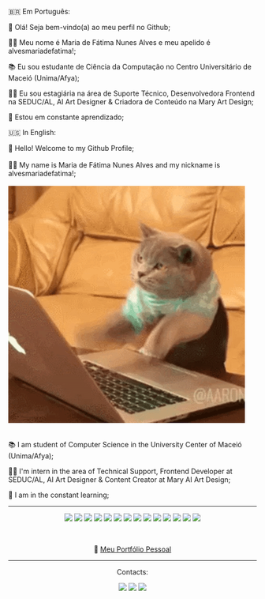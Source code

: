 🇧🇷 Em Português: 

👋 Olá! Seja bem-vindo(a) ao meu perfil no Github;

👩‍💻 Meu nome é Maria de Fátima Nunes Alves e meu apelido é alvesmariadefatima!;
 
📚 Eu sou estudante de Ciência da Computação no Centro Universitário de Maceió (Unima/Afya);

👩‍💻 Eu sou estagiária na área de Suporte Técnico, Desenvolvedora Frontend na SEDUC/AL, AI Art Designer & Criadora de Conteúdo na Mary Art Design;

🚀 Estou em constante aprendizado;

🇺🇸 In English: 

👋 Hello! Welcome to my Github Profile;
<br>
<br>
👩‍💻 My name is Maria de Fátima Nunes Alves and my nickname is alvesmariadefatima!;
<br>
<br>
<img src="cat-typing-12.gif">
<br>
<br>
<p>📚 I am student of Computer Science in the University Center of Maceió (Unima/Afya);</p>
<p>👩‍💻 I'm intern in the area of Technical Support, Frontend Developer at SEDUC/AL, AI Art Designer & Content Creator at Mary AI Art Design;</p>
<p>🚀 I am in the constant learning;</p>
<hr>
<p align="center"><img src="https://img.shields.io/badge/HTML5-E34F26?style=for-the-badge&logo=html5&logoColor=white">
<img src="https://img.shields.io/badge/CSS3-1572B6?style=for-the-badge&logo=css3&logoColor=white">
<img src="https://img.shields.io/badge/JavaScript-F7DF1E?style=for-the-badge&logo=javascript&logoColor=black">
<img src="https://img.shields.io/badge/Tailwind_CSS-38B2AC?style=for-the-badge&logo=tailwind-css&logoColor=white">
<img src="https://img.shields.io/badge/Python-14354C?style=for-the-badge&logo=python&logoColor=white">
<img src="https://img.shields.io/badge/Java-ED8B00?style=for-the-badge&logo=openjdk&logoColor=white">
<img src="https://img.shields.io/badge/GIT-E44C30?style=for-the-badge&logo=git&logoColor=white">
<img src="https://img.shields.io/badge/Canva-%2300C4CC.svg?&style=for-the-badge&logo=Canva&logoColor=white">
<img src="https://img.shields.io/badge/Figma-F24E1E?style=for-the-badge&logo=figma&logoColor=white">
<img src="https://img.shields.io/badge/PostgreSQL-316192?style=for-the-badge&logo=postgresql&logoColor=white">
<img src="https://img.shields.io/badge/Node.js-43853D?style=for-the-badge&logo=node.js&logoColor=white">
<img src="https://img.shields.io/badge/React-20232A?style=for-the-badge&logo=react&logoColor=61DAFB">
<img src="https://img.shields.io/badge/MongoDB-4EA94B?style=for-the-badge&logo=mongodb&logoColor=white">
<img src="https://img.shields.io/badge/Express.js-404D59?style=for-the-badge"></p>
<br>
<p align="center">🔗 <a href="https://alvesmariadefatima.github.io/my-personal-portfolio/">Meu Portfólio Pessoal</a></p>
<hr>
<div>
<p align="center">Contacts:</p> 
<a href="https://instagram.com/devmariadefatima" target="_blank"><p align="center"><img src="https://img.shields.io/badge/-Instagram-%23E4405F?style=for-the-badge&logo=instagram&logoColor=white" target="_blank"></a>
<a href = "mailto:mnunesalves334@gmail.com"><img src="https://img.shields.io/badge/Gmail-D14836?style=for-the-badge&logo=gmail&logoColor=white" target="_blank"></a>
<a href="https://www.linkedin.com/in/maria-de-fatima-nunes-alves" target="_blank"><img src="https://img.shields.io/badge/-LinkedIn-%230077B5?style=for-the-badge&logo=linkedin&logoColor=white" target="_blank"></a></p>  
</div>
